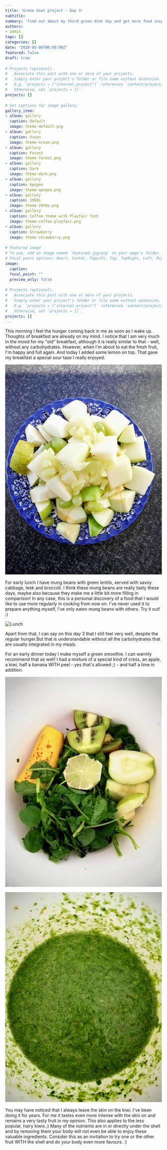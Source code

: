 ```yaml
---
title: 'Green diet project - Day 3'
subtitle: 
summary: 'Find out about my third green diet day and get more food inspirations.' 
authors:
- admin
tags: []
categories: []
date: "2020-05-06T00:00:00Z"
featured: false
draft: true

# Projects (optional).
#   Associate this post with one or more of your projects.
#   Simply enter your project's folder or file name without extension.
#   E.g. `projects = ["internal-project"]` references `content/project/deep-learning/index.md`.
#   Otherwise, set `projects = []`.
projects: []

# Set captions for image gallery.
gallery_item:
- album: gallery
  caption: Default
  image: theme-default.png
- album: gallery
  caption: Ocean
  image: theme-ocean.png
- album: gallery
  caption: Forest
  image: theme-forest.png
- album: gallery
  caption: Dark
  image: theme-dark.png
- album: gallery
  caption: Apogee
  image: theme-apogee.png
- album: gallery
  caption: 1950s
  image: theme-1950s.png
- album: gallery
  caption: Coffee theme with Playfair font
  image: theme-coffee-playfair.png
- album: gallery
  caption: Strawberry
  image: theme-strawberry.png

# Featured image
# To use, add an image named `featured.jpg/png` to your page's folder.
# Focal point options: Smart, Center, TopLeft, Top, TopRight, Left, Right, BottomLeft, Bottom, BottomRight
image:
  caption: 
  focal_point: ""
  preview_only: false

# Projects (optional).
#   Associate this post with one or more of your projects.
#   Simply enter your project's folder or file name without extension.
#   E.g. `projects = ["internal-project"]` references `content/project/deep-learning/index.md`.
#   Otherwise, set `projects = []`.
projects: []
---
```


This morning I feel the hunger coming back in me as soon as I wake up. Thoughts of breakfast are already on my mind. I notice that I am very much in the mood for my "old" breakfast, although it is really similar to that - well, without any carbohydrates. However, when I'm about to eat the fresh fruit, I'm happy and full again. And today I added some lemon on top. That gave my breakfast a special sour tase I really enjoyed. 

![Breakfast](breakfast.jpg)

For early lunch I have mung beans with green lentils, served with savoy cabbage, leek and broccoli. I think these mung beans are really tasty these days, maybe also because they make me a little bit more filling in comparison!  In any case, this is a personal discovery of a food that I would like to use more regularly in cooking from now on. I've never used it to prepare anything myself, I've only eaten mung beans with others. Try it out! :) 

![Lunch](brokkoli_day3.jpg)

Apart from that, I can say on this day 3 that I still feel very well, despite the regular hunger.But that is understandable without all the carbohydrates that are usually integrated in my meals. 


For an early dinner today I make myself a green smoothie. I can warmly recommend that as well! I had a mixture of a special kind of cress, an apple, a kiwi, half a banana WITH peel - yes that's allowed ;) - and half a lime in addition. 

![Smoothie](green_smoothie_before.jpg)

![Smoothie](green_smoothe_after.jpg)

You may have noticed that I always leave the skin on the kiwi. I've been doing it for years. For me it tastes even more intense with the skin on and remains a very tasty fruit in my opinion. This also applies to the less popular, hairy kiwis ;) Many of the nutrients are in or directly under the shell and by removing them your body will not even be able to enjoy these valuable ingredients. Consider this as an invitation to try one or the other fruit WITH the shell and do your body even more favours. :)